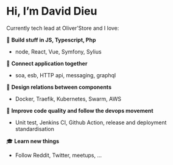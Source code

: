 # Hi, I’m David Dieu

Currently tech lead at Oliver’Store and I love:

:construction: **Build stuff in JS, Typescript, Php**
- node, React, Vue, Symfony, Sylius

:electric_plug: **Connect application together**
- soa, esb, HTTP api, messaging, graphql

:microscope: **Design relations between components**
- Docker, Traefik, Kubernetes, Swarm, AWS

:mag_right: **Improve code quality and follow the devops movement**
- Unit test, Jenkins CI, Github Action, release and deployment standardisation

:mortar_board: **Learn new things**
- Follow Reddit, Twitter, meetups, …
